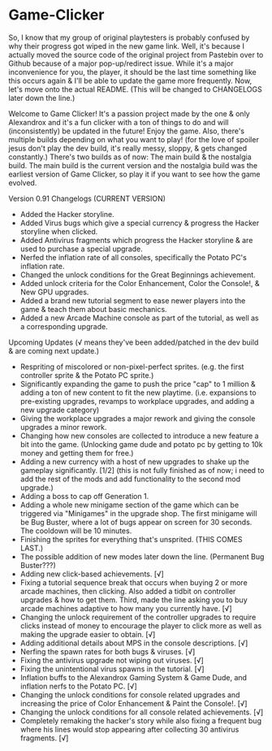 # Game-Clicker
So, I know that my group of original playtesters is probably confused by why their progress got wiped in the new game link.
Well, it's because I actually moved the source code of the original project from Pastebin over to Github because of a major pop-up/redirect issue.
While it's a major inconvenience for you, the player, it should be the last time something like this occurs again & I'll be able to update the game more frequently.
Now, let's move onto the actual README. (This will be changed to CHANGELOGS later down the line.)

Welcome to Game Clicker! It's a passion project made by the one & only Alexandrox and it's a fun clicker with a ton of things to do and will (inconsistently) be updated in the future! Enjoy the game.
Also, there's multiple builds depending on what you want to play! (for the love of spoiler jesus don't play the dev build, it's really messy, sloppy, & gets changed constantly.) There's two builds as of now: The main build & the nostalgia build. The main build is the current version and the nostalgia build was the earliest version of Game Clicker, so play it if you want to see how the game evolved.

Version 0.91 Changelogs (CURRENT VERSION)
- Added the Hacker storyline.
- Added Virus bugs which give a special currency & progress the Hacker storyline when clicked.
- Added Antivirus fragments which progress the Hacker storyline & are used to purchase a special upgrade.
- Nerfed the inflation rate of all consoles, specifically the Potato PC's inflation rate.
- Changed the unlock conditions for the Great Beginnings achievement.
- Added unlock criteria for the Color Enhancement, Color the Console!, & New GPU upgrades.
- Added a brand new tutorial segment to ease newer players into the game & teach them about basic mechanics.
- Added a new Arcade Machine console as part of the tutorial, as well as a corresponding upgrade.


Upcoming Updates (√ means they've been added/patched in the dev build & are coming next update.)
- Respriting of miscolored or non-pixel-perfect sprites. (e.g. the first controller sprite & the Potato PC sprite.)
- Significantly expanding the game to push the price "cap" to 1 million & adding a ton of new content to fit the new playtime. (i.e. expansions to pre-existing upgrades, revamps to workplace upgrades, and adding a new upgrade category)
- Giving the workplace upgrades a major rework and giving the console upgrades a minor rework.
- Changing how new consoles are collected to introduce a new feature a bit into the game. (Unlocking game dude and potato pc by getting to 10k money and getting them for free.)
- Adding a new currency with a host of new upgrades to shake up the gameplay significantly. [1/2] (this is not fully finished as of now; i need to add the rest of the mods and add functionality to the second mod upgrade.)
- Adding a boss to cap off Generation 1.
- Adding a whole new minigame section of the game which can be triggered via "Minigames" in the upgrade shop. The first minigame will be Bug Buster, where a lot of bugs appear on screen for 30 seconds. The cooldown will be 10 minutes.
- Finishing the sprites for everything that's unsprited. (THIS COMES LAST.)
- The possible addition of new modes later down the line. (Permanent Bug Buster???)
- Adding new click-based achievements. [√]
- Fixing a tutorial sequence break that occurs when buying 2 or more arcade machines, then clicking. Also added a tidbit on controller upgrades & how to get them. Third, made the line asking you to buy arcade machines adaptive to how many you currently have. [√]
- Changing the unlock requirement of the controller upgrades to require clicks instead of money to encourage the player to click more as well as making the upgrade easier to obtain. [√]
- Adding additional details about MPS in the console descriptions. [√]
- Nerfing the spawn rates for both bugs & viruses. [√]
- Fixing the antivirus upgrade not wiping out viruses. [√]
- Fixing the unintentional virus spawns in the tutorial. [√]
- Inflation buffs to the Alexandrox Gaming System & Game Dude, and inflation nerfs to the Potato PC. [√]
- Changing the unlock conditions for console related upgrades and increasing the price of Color Enhancement & Paint the Console!. [√]
- Changing the unlock conditions for all console related achievements. [√]
- Completely remaking the hacker's story while also fixing a frequent bug where his lines would stop appearing after collecting 30 antivirus fragments. [√]
